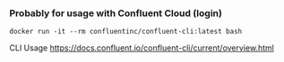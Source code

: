 
### Probably for usage with Confluent Cloud (login)


```
docker run -it --rm confluentinc/confluent-cli:latest bash
```

CLI Usage
https://docs.confluent.io/confluent-cli/current/overview.html